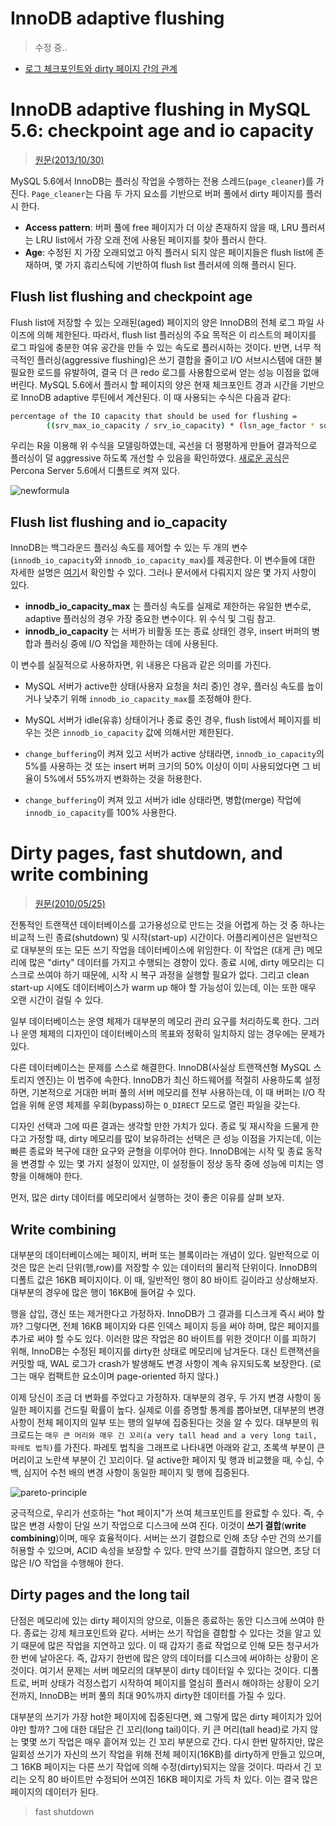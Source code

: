 # InnoDB adaptive flushing

> 수정 중..

- [로그 체크포인트와 dirty 페이지 간의 관계](https://www.percona.com/blog/2012/02/17/the-relationship-between-innodb-log-checkpointing-and-dirty-buffer-pool-pages/)

# InnoDB adaptive flushing in MySQL 5.6: checkpoint age and io capacity

> [원문(2013/10/30)](https://www.percona.com/blog/2013/10/30/innodb-adaptive-flushing-in-mysql-5-6-checkpoint-age-and-io-capacity/)

MySQL 5.6에서 InnoDB는 플러싱 작업을 수행하는 전용 스레드(`page_cleaner`)를 가진다. `Page_cleaner`는 다음 두 가지 요소를 기반으로 버퍼 풀에서 dirty 페이지를 플러시 한다.

- **Access pattern**: 버퍼 풀에 free 페이지가 더 이상 존재하지 않을 때, LRU 플러셔는 LRU list에서 가장 오래 전에 사용된 페이지를 찾아 플러시 한다.
- **Age**: 수정된 지 가장 오래되었고 아직 플러시 되지 않은 페이지들은 flush list에 존재하며, 몇 가지 휴리스틱에 기반하여 flush list 플러셔에 의해 플러시 된다.

## Flush list flushing and checkpoint age

Flush list에 저장할 수 있는 오래된(aged) 페이지의 양은 InnoDB의 전체 로그 파일 사이즈에 의해 제한된다. 따라서, flush list 플러싱의 주요 목적은 이 리스트의 페이지를 로그 파일에 충분한 여유 공간을 만들 수 있는 속도로 플러시하는 것이다. 반면, 너무 적극적인 플러싱(aggressive flushing)은 쓰기 결합을 줄이고 I/O 서브시스템에 대한 불필요한 로드를 유발하여, 결국 더 큰 redo 로그를 사용함으로써 얻는 성능 이점을 없애버린다. MySQL 5.6에서 플러시 할 페이지의 양은 현재 체크포인트 경과 시간을 기반으로 InnoDB adaptive 루틴에서 계산된다. 이 때 사용되는 수식은 다음과 같다:

```bash
percentage of the IO capacity that should be used for flushing =
        ((srv_max_io_capacity / srv_io_capacity) * (lsn_age_factor * sqrt(lsn_age_factor))) / 7.5;
```

우리는 R을 이용해 위 수식을 모델링하였는데, 곡선을 더 평평하게 만들어 결과적으로 플러싱이 덜 aggressive 하도록 개선할 수 있음을 확인하였다. [새로운 공식](https://www.percona.com/doc/percona-server/5.6/performance/page_cleaner_tuning.html#adaptive-flushing-tuning)은 Percona Server 5.6에서 디폴트로 켜져 있다.

![newformula](https://www.percona.com/blog/wp-content/uploads/2013/10/Rplot04.png)

## Flush list flushing and io_capacity

InnoDB는 백그라운드 플러싱 속도를 제어할 수 있는 두 개의 변수(`innodb_io_capacity`와 `innodb_io_capacity_max`)를 제공한다. 이 변수들에 대한 자세한 설명은 [여기](https://dev.mysql.com/doc/refman/5.6/en/innodb-parameters.html#sysvar_innodb_io_capacity)서 확인할 수 있다. 그러나 문서에서 다뤄지지 않은 몇 가지 사항이 있다.

- **innodb_io_capacity_max** 는 플러싱 속도를 실제로 제한하는 유일한 변수로, adaptive 플러싱의 경우 가장 중요한 변수이다. 위 수식 및 그림 참고.
- **innodb_io_capacity** 는 서버가 비활동 또는 종료 상태인 경우, insert 버퍼의 병합과 플러싱 중에 I/O 작업을 제한하는 데에 사용된다.

이 변수를 실질적으로 사용하자면, 위 내용은 다음과 같은 의미를 가진다.

- MySQL 서버가 active한 상태(사용자 요청을 처리 중)인 경우, 플러싱 속도를 높이거나 낮추기 위해 `innodb_io_capacity_max`를 조정해야 한다.
- MySQL 서버가 idle(유휴) 상태이거나 종료 중인 경우, flush list에서 페이지를 비우는 것은 `innodb_io_capacity` 값에 의해서만 제한된다.

- `change_buffering`이 켜져 있고 서버가 active 상태라면, `innodb_io_capacity`의 5%를 사용하는 것 또는 insert 버퍼 크기의 50% 이상이 이미 사용되었다면 그 비율이 5%에서 55%까지 변화하는 것을 허용한다.
- `change_buffering`이 켜져 있고 서버가 idle 상태라면, 병합(merge) 작업에 `innodb_io_capacity`를 100% 사용한다.

# Dirty pages, fast shutdown, and write combining

> [원문(2010/05/25)](https://www.xaprb.com/blog/2010/05/25/dirty-pages-fast-shutdown-and-write-combining/)

전통적인 트랜잭션 데이터베이스를 고가용성으로 만드는 것을 어렵게 하는 것 중 하나는 비교적 느린 종료(shutdown) 및 시작(start-up) 시간이다. 어플리케이션은 일반적으로 대부분의 또는 모든 쓰기 작업을 데이터베이스에 위임한다. 이 작업은 (대게 큰) 메모리에 많은 "dirty" 데이터를 가지고 수행되는 경향이 있다. 종료 시에, dirty 메모리는 디스크로 쓰여야 하기 때문에, 시작 시 복구 과정을 실행할 필요가 없다. 그리고 clean start-up 시에도 데이터베이스가 warm up 해야 할 가능성이 있는데, 이는 또한 매우 오랜 시간이 걸릴 수 있다.

일부 데이터베이스는 운영 체제가 대부분의 메모리 관리 요구를 처리하도록 한다. 그러나 운영 체제의 디자인이 데이터베이스의 목표와 정확히 일치하지 않는 경우에는 문제가 있다.

다른 데이터베이스는 문제를 스스로 해결한다. InnoDB(사실상 트랜잭션형 MySQL 스토리지 엔진)는 이 범주에 속한다. InnoDB가 최신 하드웨어를 적절히 사용하도록 설정하면, 기본적으로 거대한 버퍼 풀의 서버 메모리를 전부 사용하는데, 이 때 버퍼는 I/O 작업을 위해 운영 체제를 우회(bypass)하는 `O_DIRECT` 모드로 열린 파일을 갖는다.

디자인 선택과 그에 따른 결과는 생각할 만한 가치가 있다. 종료 및 재시작을 드물게 한다고 가정할 때, dirty 메모리를 많이 보유하려는 선택은 큰 성능 이점을 가지는데, 이는 빠른 종료와 복구에 대한 요구와 균형을 이루어야 한다. InnoDB에는 시작 및 종료 동작을 변경할 수 있는 몇 가지 설정이 있지만, 이 설정들이 정상 동작 중에 성능에 미치는 영향을 이해해야 한다.

먼저, 많은 dirty 데이터를 메모리에서 실행하는 것이 좋은 이유를 살펴 보자.

## Write combining

대부분의 데이터베이스에는 페이지, 버퍼 또는 블록이라는 개념이 있다. 일반적으로 이것은 많은 논리 단위(행,row)를 저장할 수 있는 데이터의 물리적 단위이다. InnoDB의 디폴트 값은 16KB 페이지이다. 이 때, 일반적인 행이 80 바이트 길이라고 상상해보자. 대부분의 경우에 많은 행이 16KB에 들어갈 수 있다.

행을 삽입, 갱신 또는 제거한다고 가정하자. InnoDB가 그 결과를 디스크게 즉시 써야 할까? 그렇다면, 전체 16KB 페이지와 다른 인덱스 페이지 등을 써야 하며, 많은 페이지를 추가로 써야 할 수도 있다. 이러한 많은 작업은 80 바이트를 위한 것이다! 이를 피하기 위해, InnoDB는 수정된 페이지를 dirty한 상태로 메모리에 남겨둔다. 대신 트랜잭션을 커밋할 때, WAL 로그가 crash가 발생해도 변경 사항이 계속 유지되도록 보장한다. (로그는 매우 컴팩트한 요소이며 page-oriented 하지 않다.)

이제 당신이 조금 더 변화를 주었다고 가정하자. 대부분의 경우, 두 가지 변경 사항이 동일한 페이지를 건드릴 확률이 높다. 실제로 이를 증명할 통계를 뽑아보면, 대부분의 변경 사항이 전체 페이지의 일부 또는 행의 일부에 집중된다는 것을 알 수 있다. 대부분의 워크로드는 `매우 큰 머리와 매우 긴 꼬리(a very tall head and a very long tail, 파레토 법칙)`를 가진다. 파레토 법칙을 그래프로 나타내면 아래와 같고, 초록색 부분이 큰 머리이고 노란색 부분이 긴 꼬리이다. 덜 active한 페이지 및 행과 비교했을 때, 수십, 수백, 심지어 수천 배의 변경 사항이 동일한 페이지 및 행에 집중된다.

![pareto-principle](https://upload.wikimedia.org/wikipedia/commons/thumb/8/8a/Long_tail.svg/500px-Long_tail.svg.png)

궁극적으로, 우리가 선호하는 "hot 페이지"가 쓰여 체크포인트를 완료할 수 있다. 즉, 수많은 변경 사항이 단일 쓰기 작업으로 디스크에 쓰여 진다. 이것이 **쓰기 결합**(**write combining**)이며, 매우 효율적이다. 서버는 쓰기 결합으로 인해 초당 수만 건의 쓰기를 허용할 수 있으며, ACID 속성을 보장할 수 있다. 만약 쓰기를 결합하지 않으면, 초당 더 많은 I/O 작업을 수행해야 한다.

## Dirty pages and the long tail

단점은 메모리에 있는 dirty 페이지의 양으로, 이들은 종료하는 동안 디스크에 쓰여야 한다. 종료는 강제 체크포인트와 같다. 서버는 쓰기 작업을 결합할 수 있다는 것을 알고 있기 때문에 많은 작업을 지연하고 있다. 이 때 갑자기 종료 작업으로 인해 모든 청구서가 한 번에 날아온다. 즉, 갑자기 한번에 많은 양의 데이터를 디스크에 써야하는 상황이 온 것이다. 여기서 문제는 서버 메모리의 대부분이 dirty 데이터일 수 있다는 것이다. 디폴트로, 버퍼 상태가 걱정스럽기 시작하여 페이지를 열심히 플러시 해야하는 상황이 오기 전까지, InnoDB는 버퍼 풀의 최대 90%까지 dirty한 데이터를 가질 수 있다.

대부분의 쓰기가 가장 hot한 페이지에 집중된다면, 왜 그렇게 많은 dirty 페이지가 있어야만 할까? 그에 대한 대답은 긴 꼬리(long tail)이다. 키 큰 머리(tall head)로 가지 않는 몇몇 쓰기 작업은 매우 흩어져 있는 긴 꼬리 부분으로 간다. 다시 한번 말하지만, 많은 일회성 쓰기가 자신의 쓰기 작업을 위해 전체 페이지(16KB)를 dirty하게 만들고 있으며, 그 16KB 페이지는 다른 쓰기 작업에 의해 수정(dirty)되지는 않을 것이다. 따라서 긴 꼬리는 오직 80 바이트만 수정되어 쓰여진 16KB 페이지로 가득 차 있다. 이는 결국 많은 페이지의 데이터가 된다.

> fast shutdown
